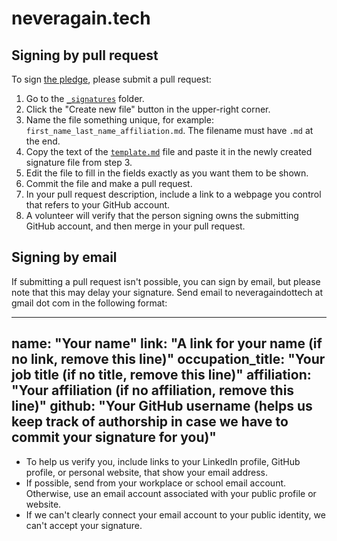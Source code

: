 # neveragain.tech

## Signing by pull request

To sign [the pledge](http://neveragain.tech/), please submit a pull request:

1. Go to the [`_signatures`](/_signatures/) folder.
2. Click the "Create new file" button in the upper-right corner.
3. Name the file something unique, for example: `first_name_last_name_affiliation.md`. The filename must have `.md` at the end.
4. Copy the text of the [`template.md`](https://raw.githubusercontent.com/neveragaindottech/neveragaindottech.github.io/master/template.md) file and paste it in the newly created signature file from step 3.
5. Edit the file to fill in the fields exactly as you want them to be shown.
6. Commit the file and make a pull request.
7. In your pull request description, include a link to a webpage you control that refers to your GitHub account.
8. A volunteer will verify that the person signing owns the submitting GitHub account, and then merge in your pull request.

## Signing by email

If submitting a pull request isn't possible, you can sign by email, but please note that this may delay your signature.  Send email to neveragaindottech at gmail dot com in the following format:

---
  name: "Your name"
  link: "A link for your name (if no link, remove this line)"
  occupation_title: "Your job title (if no title, remove this line)"
  affiliation: "Your affiliation (if no affiliation, remove this line)"
  github: "Your GitHub username (helps us keep track of authorship in case we have to commit your signature for you)"
---

  * To help us verify you, include links to your LinkedIn profile, GitHub profile, or personal website, that show your email address.
  * If possible, send from your workplace or school email account. Otherwise, use an email account associated with your public profile or website.
  * If we can't clearly connect your email account to your public identity, we can't accept your signature.

